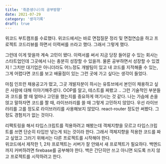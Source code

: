 ```yaml
---
title: '취준생(나)의 공부방향'
date: 2021-07-29
category: '생각기록'
draft: true
---
```


위코드 부트캠프를 수료했다. 위코드에서는 바로 면접질문 정리 및 면접연습을 하고 프로젝트 코드리뷰를 하면서 이력써를 쓰라고 했다. 그래서 그렇게 했다.

그런데 이게 맞을까 계속 고민이 됐다. 이력서를 써서 지금 당장 들어갈 수 있는 회사는 스타트업인데 그곳에서 나는 충분히 성장할 수 있을까. 물론 공부하면서 성장할 수 있겠지 ! 그치만 대기업은 아니더라도 어느정도 개발팀이 있고 내 코드를 지적해줄 수 있는, 그게 어렵다면 코드를 보고 배울점이 있는 그런 곳에 가고 싶다는 생각이 들었다.

마침 인프런 채용공고가 떴고, 그곳 개발자분이 하시는 유튜브에서 본인이 채용하고 싶은 사람에 대해 이야기해주셨다. OOP를 알고, 테스트를 짜봤고 .. 그런 기술적인 부분들과 코드를 짤 때 얼마나 고민을 했는지를 중요하게 여기시는 것 같다. 나는 가슴에 손을 얹고 말하자면 코드를 짤 때, 라이브러리를 쓸 때 그렇게 고민하지 않았다. 우선 라이브러리를 고를 정도로 라이브러리를 사용해보지 않았다. react-router 정도만 써봤다. 그정도 경험치가 없는 것이다.

리팩토링을 해서 타입스크립트를 적용하려고 해봤는데 객체지향을 모르고 타입스크립트를 쓰면 단순히 타입만 넣는게 되는 것이라 한다. 그래서 객체지향을 적용한 코드를 짜고 싶었고 그러기 위해서는 다른 프로젝트를 시작해야 한다.  
위코드에서 제작한 1, 2차 프로젝트는 서버가 잘 안돼서 새 프로젝트가 필요하다. 백엔드까지 커버하려면 firebase를 공부해야 한다. 백은 간단히만 쓰고 아니면 되도록 쓰지 않고 프로젝트를 시작하려고 한다.
